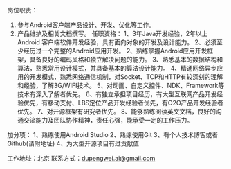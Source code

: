 岗位职责： 
1. 参与Android客户端产品设计、开发、优化等工作。 
2. 产品维护及相关文档撰写。 
任职资格： 
1、3年Java开发经验，2年以上Android 客户端软件开发经验，具有面向对象的开发及设计能力。 
2、必须至少经历过一个完整的Android应用开发。
2、熟练掌握Android应用开发框架，具备良好的编码风格和独立解决问题的能力。
3、熟悉基本的数据结构和算法，熟悉常用设计模式，并具备基本的算法设计能力。
4、精通网络异步应用的开发模式，熟悉网络通信机制，对Socket、TCP和HTTP有较深刻的理解和经验，了解3G/WIFI技术。
5、对动画、自定义控件、NDK、Framework等技术有深入了解者优先。
6、有独立承担项目经历，有大型互联网产品开发经验优先，有移动支付、LBS定位产品开发经验者优先，有O2O产品开发经验者优先。
7、对开源框架有研究者优先。
8、能够熟练阅读英文文档，良好的沟通交流能力及团队协作精神，责任心强，能承受一定的工作压力。

加分项：
1、熟练使用Android Studio
2、熟练使用Git
3、有个人技术博客或者Github(请附地址)
4、为大型开源项目有过贡献值


工作地址：北京
联系方式：dupengwei.ai@gmail.com
